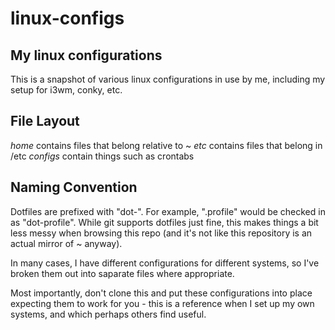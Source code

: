 linux-configs
=============

My linux configurations
-----------------------

This is a snapshot of various linux configurations in use by me, including my
setup for i3wm, conky, etc.

File Layout
-----------

*home* contains files that belong relative to ~
*etc* contains files that belong in /etc
*configs* contain things such as crontabs

Naming Convention
-----------------

Dotfiles are prefixed with "dot-". For example, ".profile" would be checked in
as "dot-profile". While git supports dotfiles just fine, this makes things a
bit less messy when browsing this repo (and it's not like this repository is
an actual mirror of ~ anyway).

In many cases, I have different configurations for different systems, so I've
broken them out into saparate files where appropriate.

Most importantly, don't clone this and put these configurations into place
expecting them to work for you - this is a reference when I set up my own
systems, and which perhaps others find useful.
